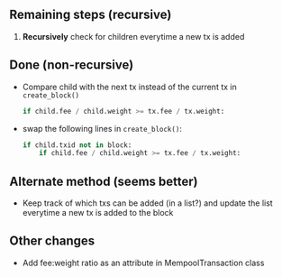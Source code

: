 ## Remaining steps (recursive)

1. **Recursively** check for children everytime a new tx is added

## Done (non-recursive)

- Compare child with the next tx instead of the current tx in `create_block()`  
    ```python
    if child.fee / child.weight >= tx.fee / tx.weight:
    ```

- swap the following lines in `create_block()`:
    ```python
    if child.txid not in block:
        if child.fee / child.weight >= tx.fee / tx.weight:
    ```
## Alternate method (seems better)

- Keep track of which txs can be added (in a list?) and update the list everytime a new tx is added to the block

## Other changes

- Add fee:weight ratio as an attribute in MempoolTransaction class